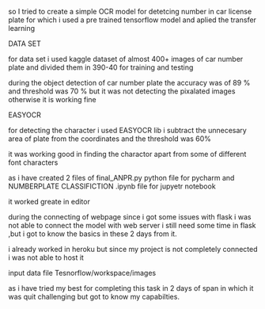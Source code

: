 so I tried to create a simple OCR model for detetcing number in car license plate
for which i used a pre trained tensorflow model and aplied the transfer learning

DATA SET

for data set i used kaggle dataset of almost 400+ images of car number plate and divided them in 390-40 for training and testing

during the object detection of car number plate the accuracy was of 89 % and threshold was 70 % but it was not detecting the pixalated images
otherwise it is working fine


EASYOCR

for detecting the character i used EASYOCR lib 
i subtract the unnecesary area of plate from the coordinates and the threshold was 60% 

it was working good in finding the charactor apart from some of different font characters


as i have created 2 files of
 final_ANPR.py python file for pycharm  and NUMBERPLATE CLASSIFICTION .ipynb file for jupyetr notebook
 
 it worked greate in editor
 
 
 during the connecting of webpage since i got some issues with flask i was not able to connect the model with web server 
 i still need some time in flask ,but i got to know the basics  in these 2 days from it.
 
 i already worked in heroku but since my project is not completely connected i was not able to host it
 
 
 input data file Tesnorflow/workspace/images
 
 as i have tried my best for completing this task in 2 days of span in which it was quit challenging but got to know my capabilties.
 
 
